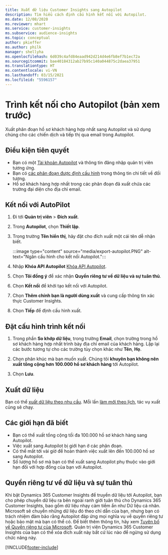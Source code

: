 ```yaml
---
title: Xuất dữ liệu Customer Insights sang Autopilot
description: Tìm hiểu cách định cấu hình kết nối với Autopilot.
ms.date: 12/08/2020
ms.reviewer: mhart
ms.service: customer-insights
ms.subservice: audience-insights
ms.topic: conceptual
author: pkieffer
ms.author: philk
manager: shellyha
ms.openlocfilehash: 6d039c4afd84eaad942d214d4e6fb8ef7b1ec72a
ms.sourcegitcommit: bae40184312ab27b95c140a044875c2daea37951
ms.translationtype: HT
ms.contentlocale: vi-VN
ms.lasthandoff: 03/15/2021
ms.locfileid: "5596157"
---
```

# <a name="connector-for-autopilot-preview"></a>Trình kết nối cho Autopilot (bản xem trước)

Xuất phân đoạn hồ sơ khách hàng hợp nhất sang Autopilot và sử dụng chúng cho các chiến dịch và tiếp thị qua email trong Autopilot. 

## <a name="prerequisites"></a>Điều kiện tiên quyết

-   Bạn có một [Tài khoản Autopilot](https://www.autopilothq.com/) và thông tin đăng nhập quản trị viên tương ứng.
-   Bạn có [các phân đoạn được định cấu hình](segments.md) trong thông tin chi tiết về đối tượng.
-   Hồ sơ khách hàng hợp nhất trong các phân đoạn đã xuất chứa các trường đại diện cho địa chỉ email.

## <a name="connect-to-autopilot"></a>Kết nối với AutoPilot

1. Đi tới **Quản trị viên** > **Đích xuất**.

1. Trong **Autopilot**, chọn **Thiết lập**.

1. Trong trường **Tên hiển thị**, hãy đặt cho đích xuất một cái tên dễ nhận biết.

   :::image type="content" source="media/export-autopilot.PNG" alt-text="Ngăn cấu hình cho kết nối Autopilot.":::

1. Nhập **Khóa API Autopilot** [Khóa API Autopilot](https://autopilot.docs.apiary.io/#).

1. Chọn **Tôi đồng ý** để xác nhận **Quyền riêng tư về dữ liệu và sự tuân thủ**.

1. Chọn **Kết nối** để khởi tạo kết nối với Autopilot.

1. Chọn **Thêm chính bạn là người dùng xuất** và cung cấp thông tin xác thực Customer Insights.

1. Chọn **Tiếp** để định cấu hình xuất.

## <a name="configure-the-connector"></a>Đặt cấu hình trình kết nối

1. Trong phần **So khớp dữ liệu**, trong trường **Email**, chọn trường trong hồ sơ khách hàng hợp nhất trình bày địa chỉ email của khách hàng. Lặp lại các bước tương tự cho các trường tùy chọn khác như **Tên**, **Họ**.

1. Chọn phân khúc mà bạn muốn xuất. Chúng tôi **khuyên bạn không nên xuất tổng cộng hơn 100.000 hồ sơ khách hàng** tới Autopilot. 

1. Chọn **Lưu**.

## <a name="export-the-data"></a>Xuất dữ liệu

Bạn có thể [xuất dữ liệu theo nhu cầu](export-destinations.md). Mỗi lần [làm mới theo lịch](system.md#schedule-tab), tác vụ xuất cũng sẽ chạy.

## <a name="known-limitations"></a>Các giới hạn đã biết

- Bạn có thể xuất tổng cộng tối đa 100.000 hồ sơ khách hàng sang Autopilot.
- Việc xuất sang Autopilot bị giới hạn ở các phân đoạn.
- Có thể mất tới vài giờ để hoàn thành việc xuất lên đến 100.000 hồ sơ sang Autopilot. 
- Số lượng hồ sơ mà bạn có thể xuất sang Autopilot phụ thuộc vào giới hạn đối với hợp đồng của bạn với Autopilot.

## <a name="data-privacy-and-compliance"></a>Quyền riêng tư về dữ liệu và sự tuân thủ

Khi bật Dynamics 365 Customer Insights để truyền dữ liệu tới Autopilot, bạn cho phép chuyển dữ liệu ra bên ngoài ranh giới tuân thủ cho Dynamics 365 Customer Insights, bao gồm dữ liệu nhạy cảm tiềm ẩn như Dữ liệu cá nhân. Microsoft sẽ chuyển những dữ liệu đó theo chỉ dẫn của bạn, nhưng bạn có trách nhiệm đảm bảo rằng Autopilot đáp ứng mọi nghĩa vụ về quyền riêng tư hoặc bảo mật mà bạn có thể có. Để biết thêm thông tin, hãy xem [Tuyên bố về Quyền riêng tư của Microsoft](https://go.microsoft.com/fwlink/?linkid=396732).
Quản trị viên Dynamics 365 Customer Insights của bạn có thể xóa đích xuất này bất cứ lúc nào để ngừng sử dụng chức năng này.


[!INCLUDE[footer-include](../includes/footer-banner.md)]